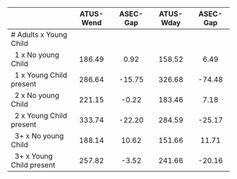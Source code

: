 
|                      |    ATUS-Wend |     ASEC-Gap |    ATUS-Wday |     ASEC-Gap |
| -------------------- | :----------: | :----------: | :----------: | :----------: |
| # Adults x Young Child |              |              |              |              |
| &nbsp;&nbsp;1 x No young Child |       186.49 |         0.92 |       158.52 |         6.49 |
| &nbsp;&nbsp;1 x Young Child present |       286.64 |       -15.75 |       326.68 |       -74.48 |
| &nbsp;&nbsp;2 x No young Child |       221.15 |        -0.22 |       183.46 |         7.18 |
| &nbsp;&nbsp;2 x Young Child present |       333.74 |       -22.20 |       284.59 |       -25.17 |
| &nbsp;&nbsp;3+ x No young Child |       188.14 |        10.62 |       151.66 |        11.71 |
| &nbsp;&nbsp;3+ x Young Child present |       257.82 |        -3.52 |       241.66 |       -20.16 |

